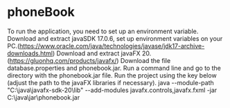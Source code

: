 # phoneBook
To run the application, you need to set up an environment variable. 
Download and extract javaSDK 17.0.6, set up environment variables on your PC.(https://www.oracle.com/java/technologies/javase/jdk17-archive-downloads.html) 
Download and extract javaFX 20.(https://gluonhq.com/products/javafx/) 
Download the file database.properties and phonebook.jar.
Run a command line and go to the directory with the phonebook.jar file.
Run the project using the key below (adjust the path to the javaFX libraries if necessary).
java --module-path "C:\java\javafx-sdk-20\lib" --add-modules javafx.controls,javafx.fxml -jar C:\java\jar\phonebook.jar
